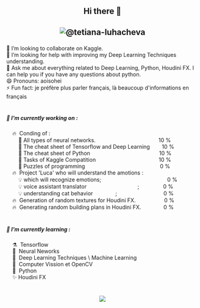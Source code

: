 ## <p align="center">Hi there 👋 </p> 

## <p align="center">![@tetiana-luhacheva](https://img.shields.io/badge/LinkedIN-%40tetiana--luhacheva-blue)  </p>  

👯 I’m looking to collaborate on Kaggle.
</br> 🤔 I’m looking for help with improving my Deep Learning Techniques understanding.
</br> 💬 Ask me about everything related to Deep Learning, Python, Houdini FX. I can help you if you have any questions about python.
</br> 😄 Pronouns: aoisohei
</br> ⚡ Fun fact: je préfère plus parler français, là beaucoup d'informations en français   

<h1 align="center"></h1>  

##### 🔭 I’m currently working on :
&nbsp;&nbsp;&nbsp;&nbsp;🔥&nbsp;&nbsp;Conding of : </br>
&nbsp;&nbsp;&nbsp;&nbsp;&nbsp;&nbsp;&nbsp; 🔧 All types of neural networks. &nbsp;&nbsp;&nbsp;&nbsp;&nbsp;&nbsp;&nbsp;&nbsp;&nbsp;&nbsp;&nbsp;&nbsp;&nbsp;&nbsp;&nbsp;&nbsp;&nbsp;&nbsp;&nbsp;&nbsp;&nbsp;&nbsp;&nbsp;&nbsp;&nbsp;&nbsp;&nbsp;&nbsp;&nbsp;&nbsp;&nbsp;&nbsp;&nbsp;&nbsp;&nbsp;&nbsp;&nbsp;&nbsp;&nbsp;&nbsp; 10 %</br> 
&nbsp;&nbsp;&nbsp;&nbsp;&nbsp;&nbsp;&nbsp; 🔧 The cheat sheet of Tensorflow and Deep Learning &nbsp;&nbsp;&nbsp;&nbsp;&nbsp;&nbsp; 10 %</br>
&nbsp;&nbsp;&nbsp;&nbsp;&nbsp;&nbsp;&nbsp; 🔧 The cheat sheet of Python &nbsp;&nbsp;&nbsp;&nbsp;&nbsp;&nbsp;&nbsp;&nbsp;&nbsp;&nbsp;&nbsp;&nbsp;&nbsp;&nbsp;&nbsp;&nbsp;&nbsp;&nbsp;&nbsp;&nbsp;&nbsp;&nbsp;&nbsp;&nbsp;&nbsp;&nbsp;&nbsp;&nbsp;&nbsp;&nbsp;&nbsp;&nbsp;&nbsp;&nbsp;&nbsp;&nbsp;&nbsp;&nbsp;&nbsp;&nbsp;&nbsp;&nbsp;&nbsp;&nbsp; 10 %</br>
&nbsp;&nbsp;&nbsp;&nbsp;&nbsp;&nbsp;&nbsp; 🔧 Tasks of Kaggle Compatition &nbsp;&nbsp;&nbsp;&nbsp;&nbsp;&nbsp;&nbsp;&nbsp;&nbsp;&nbsp;&nbsp;&nbsp;&nbsp;&nbsp;&nbsp;&nbsp;&nbsp;&nbsp;&nbsp;&nbsp;&nbsp;&nbsp;&nbsp;&nbsp;&nbsp;&nbsp;&nbsp;&nbsp; &nbsp;&nbsp;&nbsp;&nbsp;&nbsp;&nbsp;&nbsp;&nbsp;&nbsp;&nbsp;&nbsp; 10 %</br>
&nbsp;&nbsp;&nbsp;&nbsp;&nbsp;&nbsp;&nbsp; 🔧 Puzzles of programming &nbsp;&nbsp;&nbsp;&nbsp;&nbsp;&nbsp;&nbsp;&nbsp;&nbsp;&nbsp;&nbsp;&nbsp;&nbsp;&nbsp;&nbsp;&nbsp;&nbsp;&nbsp;&nbsp;&nbsp;&nbsp;&nbsp;&nbsp;&nbsp;&nbsp;&nbsp;&nbsp; &nbsp;&nbsp;&nbsp;&nbsp;&nbsp;&nbsp;&nbsp;&nbsp;&nbsp;&nbsp;&nbsp;&nbsp;&nbsp;&nbsp;&nbsp;&nbsp;&nbsp;&nbsp;&nbsp;&nbsp;&nbsp;0 %</br>
&nbsp;&nbsp;&nbsp;&nbsp;🔥&nbsp;&nbsp;Project 'Luca' who will understand the amotions :</br>
&nbsp;&nbsp;&nbsp;&nbsp;&nbsp;&nbsp;&nbsp; 💡 which will recognize emotions; &nbsp;&nbsp;&nbsp;&nbsp;&nbsp;&nbsp;&nbsp;&nbsp;&nbsp;&nbsp;&nbsp;&nbsp;&nbsp;&nbsp;&nbsp;&nbsp;&nbsp;&nbsp;&nbsp;&nbsp;&nbsp;&nbsp;&nbsp; &nbsp;&nbsp;&nbsp;&nbsp;&nbsp;&nbsp;&nbsp;&nbsp;&nbsp;&nbsp;&nbsp;&nbsp;&nbsp;&nbsp;&nbsp;&nbsp;&nbsp;&nbsp; 0 %</br>
&nbsp;&nbsp;&nbsp;&nbsp;&nbsp;&nbsp;&nbsp; 💡 voice assistant translator &nbsp;&nbsp;&nbsp;&nbsp;&nbsp;&nbsp;&nbsp;&nbsp;&nbsp;&nbsp;&nbsp;&nbsp;&nbsp;&nbsp;&nbsp;&nbsp;&nbsp;&nbsp;&nbsp;&nbsp;&nbsp;&nbsp;&nbsp;&nbsp;&nbsp;&nbsp;&nbsp;&nbsp;&nbsp;&nbsp;&nbsp;&nbsp; ;&nbsp;&nbsp;&nbsp;&nbsp;&nbsp;&nbsp;&nbsp;&nbsp;&nbsp;&nbsp;&nbsp;&nbsp;&nbsp;&nbsp;&nbsp; 0 %</br>
&nbsp;&nbsp;&nbsp;&nbsp;&nbsp;&nbsp;&nbsp; 💡 understanding cat behavior &nbsp;&nbsp;&nbsp;&nbsp;&nbsp;&nbsp;&nbsp;&nbsp;&nbsp;&nbsp;&nbsp;&nbsp;&nbsp; ;&nbsp;&nbsp;&nbsp;&nbsp;&nbsp;&nbsp;&nbsp;&nbsp;&nbsp;&nbsp;&nbsp;&nbsp;&nbsp;&nbsp;&nbsp;&nbsp;&nbsp;&nbsp;&nbsp;&nbsp;&nbsp;&nbsp;&nbsp;&nbsp;&nbsp;&nbsp;&nbsp;&nbsp;&nbsp;&nbsp; 0 %</br>
&nbsp;&nbsp;&nbsp;&nbsp;🔥&nbsp;&nbsp;Generation of random textures for Houdini FX.&nbsp;&nbsp;&nbsp;&nbsp;&nbsp;&nbsp;&nbsp;&nbsp;&nbsp;&nbsp;&nbsp;&nbsp;&nbsp;&nbsp;&nbsp;&nbsp;&nbsp;&nbsp; 0 %</br>
&nbsp;&nbsp;&nbsp;&nbsp;🔥&nbsp;&nbsp;Generating random building plans in Houdini FX.&nbsp;&nbsp;&nbsp;&nbsp;&nbsp;&nbsp;&nbsp;&nbsp;&nbsp;&nbsp;&nbsp;&nbsp;&nbsp;&nbsp;&nbsp;0 %</br>

<h1 align="center"></h1>  

##### 🌱 I’m currently learning :</br>
&nbsp;&nbsp;&nbsp;&nbsp;⚗️&nbsp;&nbsp;Tensorflow</br>
&nbsp;&nbsp;&nbsp;&nbsp;🧹&nbsp;&nbsp;Neural Neworks</br>
&nbsp;&nbsp;&nbsp;&nbsp;🔮&nbsp;&nbsp;Deep Learning Techniques \ Machine Learning</br>
&nbsp;&nbsp;&nbsp;&nbsp;🐲&nbsp;&nbsp;Computer Vission et OpenCV</br>
&nbsp;&nbsp;&nbsp;&nbsp;🦄&nbsp;&nbsp;Python</br>
&nbsp;&nbsp;&nbsp;&nbsp;✨&nbsp;Houdini FX</br>

<h1 align="center"></h1>  

##### <p align="center">![](https://img.shields.io/badge/Telegram-%40terratsukiyomi-white)  </p>   

 
